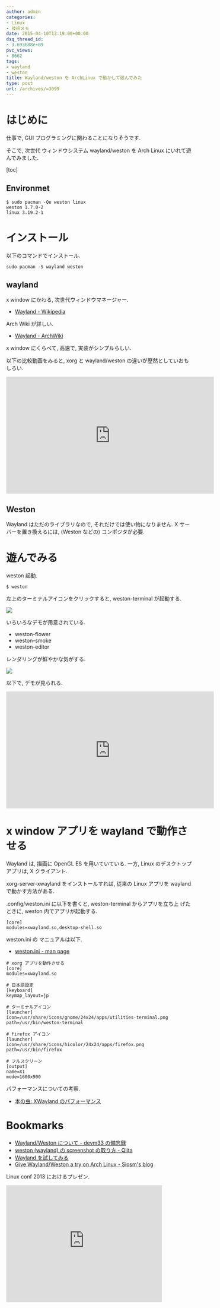 ```yaml
---
author: admin
categories:
- Linux
- 技術メモ
date: 2015-04-10T13:19:00+00:00
dsq_thread_id:
- 3.693688e+09
pvc_views:
- 8662
tags:
- wayland
- weston
title: Wayland/weston を ArchLinux で動かして遊んでみた
type: post
url: /archives/=3099
---
```


はじめに
========

仕事で, GUI プログラミングに関わることになりそうです.

そこで, 次世代 ウィンドウシステム wayland/weston を Arch Linux
にいれて遊んでみました.

\[toc\]

Environmet
----------

``` {.bash}
$ sudo pacman -Qe weston linux
weston 1.7.0-2
linux 3.19.2-1
```

インストール
============

以下のコマンドでインストール.

``` {.bash}
sudo pacman -S wayland weston
```

wayland
-------

x window にかわる, 次世代ウィンドウマネージャー.

-   [Wayland - Wikipedia](http://ja.wikipedia.org/wiki/Wayland)

Arch Wiki が詳しい.

-   [Wayland -
    ArchWiki](https://archlinuxjp.kusakata.com/wiki/Wayland?rdfrom=https%3A%2F%2Fwiki.archlinux.org%2Findex.php%3Ftitle%3DWayland_%28%25E6%2597%25A5%25E6%259C%25AC%25E8%25AA%259E%29%26redirect%3Dno)

x window にくらべて, 高速で, 実装がシンプルらしい.

以下の比較動画をみると, xorg と wayland/weston
の違いが歴然としていおもしろい.

<iframe width="560" height="315" src="https://www.youtube.com/embed/Ux-WCpNvRFM?rel=0" frameborder="0" allowfullscreen></iframe>

Weston
------

Wayland はただのライブラリなので, それだけでは使い物になりません. X
サーバーを置き換えるには, (Weston などの) コンポジタが必要.

遊んでみる
==========

weston 起動.

``` {.bash}
$ weston
```

左上のターミナルアイコンをクリックすると, weston-terminal が起動する.

![](./../img/2015-04-10-205933_1030x640_scrot.png)

いろいろなデモが用意されている.

-   weston-flower
-   weston-smoke
-   weston-editor

レンダリングが鮮やかな気がする.

![](./../img/2015-04-10-210800_1020x642_scrot.png)

以下で, デモが見られる.

<iframe width="560" height="315" src="https://www.youtube.com/embed/Q0euI8FIXV0?rel=0" frameborder="0" allowfullscreen></iframe>

x window アプリを wayland で動作させる
======================================

Wayland は, 描画に OpenGL ES を用いていている. 一方, Linux
のデスクトップアプリは, X クライアント.

xorg-server-xwayland をインストールすれば, 従来の Linux アプリを wayland
で動かす方法がある.

.config/weston.ini に以下を書くと, weston-terminal からアプリを立ち上
げたときに, weston 内でアプリが起動する.

``` {.text}
[core]
modules=xwayland.so,desktop-shell.so
```

weston.ini の マニュアルは以下.

-   [weston.ini - man page](https://www.mankier.com/5/weston.ini)

``` {.bash}
# xorg アプリを動作させる
[core]
modules=xwayland.so

# 日本語設定
[keyboard]
keymap_layout=jp

# ターミナルアイコン
[launcher]
icon=/usr/share/icons/gnome/24x24/apps/utilities-terminal.png
path=/usr/bin/weston-terminal

# firefox アイコン
[launcher]
icon=/usr/share/icons/hicolor/24x24/apps/firefox.png
path=/usr/bin/firefox

# フルスクリーン
[output]
name=X1
mode=1600x900
```

パフォーマンスについての考察.

-   [本の虫: XWayland
    のパフォーマンス](http://cpplover.blogspot.jp/2013/07/xwayland.html)

Bookmarks
=========

-   [Wayland/Weston について - devm33
    の備忘録](http://d.hatena.ne.jp/devm33/20140414/1397473785)
-   [weston (wayland) の screenshot の取り方 -
    Qiita](http://qiita.com/TNaruto/items/7eef814e7673fd42e681)
-   [Wayland を試してみる](http://mlny.info/2014/10/wayland/)
-   [Give Wayland/Weston a try on Arch Linux - Siosm's
    blog](https://tim.siosm.fr/blog/2012/09/21/try-weston-arch-linux/)

Linux conf 2013 におけるプレゼン.

<iframe width="420" height="315" src="https://www.youtube.com/embed/cQoQE_HDG8g?rel=0" frameborder="0" allowfullscreen></iframe>
